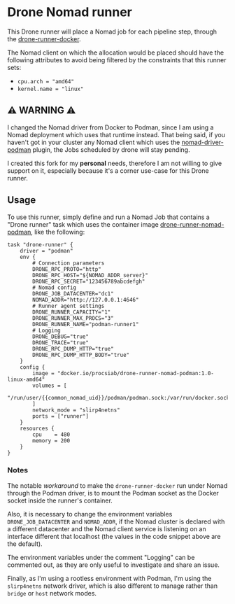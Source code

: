 # Drone Nomad runner

This Drone runner will place a Nomad job for each pipeline step, through the [drone-runner-docker](https://github.com/drone-runners/drone-runner-docker).

The Nomad client on which the allocation would be placed should have the following attributes to avoid being filtered by the constraints that this runner sets:

- `cpu.arch = "amd64"`
- `kernel.name = "linux"`

## ⚠  WARNING ⚠

I changed the Nomad driver from Docker to Podman, since I am using a Nomad deployment which uses that runtime instead. That being said, if you haven't got in your cluster any Nomad client which uses the [nomad-driver-podman](https://github.com/hashicorp/nomad-driver-podman) plugin, the Jobs scheduled by drone will stay pending.

I created this fork for my **personal** needs, therefore I am not willing to give support on it, especially because it's a corner use-case for this Drone runner.

## Usage

To use this runner, simply define and run a Nomad Job that contains a "Drone runner" task which uses the container image [drone-runner-nomad-podman](https://hub.docker.com/repository/docker/procsiab/drone-runner-nomad-podman), like the following:

```hcl
task "drone-runner" {
    driver = "podman"
    env {
        # Connection parameters
        DRONE_RPC_PROTO="http"
        DRONE_RPC_HOST="${NOMAD_ADDR_server}"
        DRONE_RPC_SECRET="123456789abcdefgh"
        # Nomad config
        DRONE_JOB_DATACENTER="dc1"
        NOMAD_ADDR="http://127.0.0.1:4646"
        # Runner agent settings
        DRONE_RUNNER_CAPACITY="1"
        DRONE_RUNNER_MAX_PROCS="3"
        DRONE_RUNNER_NAME="podman-runner1"
        # Logging
        DRONE_DEBUG="true"
        DRONE_TRACE="true"
        DRONE_RPC_DUMP_HTTP="true"
        DRONE_RPC_DUMP_HTTP_BODY="true"
    }
    config {
        image = "docker.io/procsiab/drone-runner-nomad-podman:1.0-linux-amd64"
        volumes = [
            "/run/user/{{common_nomad_uid}}/podman/podman.sock:/var/run/docker.sock"
        ]
        network_mode = "slirp4netns"
        ports = ["runner"]
    }
    resources {
        cpu    = 480
        memory = 200
    }
}
```

### Notes

The notable *workaround* to make the `drone-runner-docker` run under Nomad through the Podman driver, is to mount the Podman socket as the Docker socket inside the runner's container.

Also, it is necessary to change the environment variables `DRONE_JOB_DATACENTER` and `NOMAD_ADDR`, if the Nomad cluster is declared with a different datacenter and the Nomad client service is listening on an interface different that localhost (the values in the code snippet above are the default).

The environment variables under the comment "Logging" can be commented out, as they are only useful to investigate and share an issue.

Finally, as I'm using a rootless environment with Podman, I'm using the `slirp4netns` network driver, which is also different to manage rather than `bridge` or `host` network modes.
